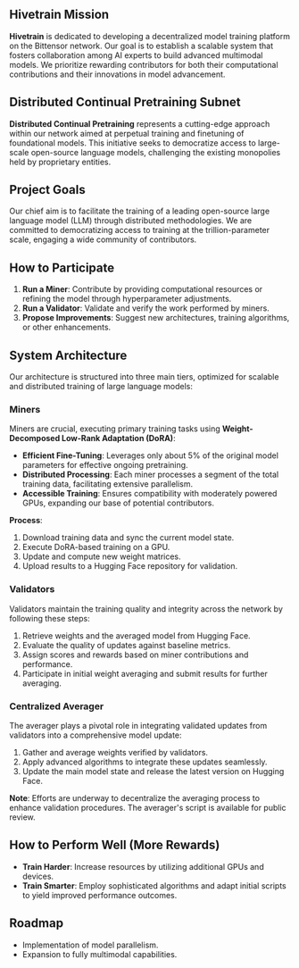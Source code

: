 ## Hivetrain Mission
**Hivetrain** is dedicated to developing a decentralized model training platform on the Bittensor network. Our goal is to establish a scalable system that fosters collaboration among AI experts to build advanced multimodal models. We prioritize rewarding contributors for both their computational contributions and their innovations in model advancement.

## Distributed Continual Pretraining Subnet
**Distributed Continual Pretraining** represents a cutting-edge approach within our network aimed at perpetual training and finetuning of foundational models. This initiative seeks to democratize access to large-scale open-source language models, challenging the existing monopolies held by proprietary entities.

## Project Goals
Our chief aim is to facilitate the training of a leading open-source large language model (LLM) through distributed methodologies. We are committed to democratizing access to training at the trillion-parameter scale, engaging a wide community of contributors.

## How to Participate
1. **Run a Miner**: Contribute by providing computational resources or refining the model through hyperparameter adjustments.
2. **Run a Validator**: Validate and verify the work performed by miners.
3. **Propose Improvements**: Suggest new architectures, training algorithms, or other enhancements.

## System Architecture
Our architecture is structured into three main tiers, optimized for scalable and distributed training of large language models:

### Miners
Miners are crucial, executing primary training tasks using **Weight-Decomposed Low-Rank Adaptation (DoRA)**:
- **Efficient Fine-Tuning**: Leverages only about 5% of the original model parameters for effective ongoing pretraining.
- **Distributed Processing**: Each miner processes a segment of the total training data, facilitating extensive parallelism.
- **Accessible Training**: Ensures compatibility with moderately powered GPUs, expanding our base of potential contributors.

**Process**:
1. Download training data and sync the current model state.
2. Execute DoRA-based training on a GPU.
3. Update and compute new weight matrices.
4. Upload results to a Hugging Face repository for validation.

### Validators
Validators maintain the training quality and integrity across the network by following these steps:
1. Retrieve weights and the averaged model from Hugging Face.
2. Evaluate the quality of updates against baseline metrics.
3. Assign scores and rewards based on miner contributions and performance.
4. Participate in initial weight averaging and submit results for further averaging.

### Centralized Averager
The averager plays a pivotal role in integrating validated updates from validators into a comprehensive model update:
1. Gather and average weights verified by validators.
2. Apply advanced algorithms to integrate these updates seamlessly.
3. Update the main model state and release the latest version on Hugging Face.

**Note**: Efforts are underway to decentralize the averaging process to enhance validation procedures. The averager's script is available for public review.

## How to Perform Well (More Rewards)
- **Train Harder**: Increase resources by utilizing additional GPUs and devices.
- **Train Smarter**: Employ sophisticated algorithms and adapt initial scripts to yield improved performance outcomes.

## Roadmap
- Implementation of model parallelism.
- Expansion to fully multimodal capabilities.
